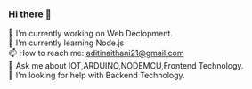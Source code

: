 ### Hi there 👋
🔭 I’m currently working on Web Declopment. <br>
🌱 I’m currently learning Node.js <br>
📫 How to reach me: aditinaithani21@gmail.com <br>
💬 Ask me about IOT,ARDUINO,NODEMCU,Frontend Technology.<br>
🤔 I’m looking for help with Backend Technology.<br>

<!--
**aditi-n21/aditi-n21** is a ✨ _special_ ✨ repository because its `README.md` (this file) appears on your GitHub profile.

Here are some ideas to get you started:

- 🔭 I’m currently working on Web Declopment...
- 🌱 I’m currently learning Node.js...
- 👯 I’m looking to collaborate on ...
- 🤔 I’m looking for help with ...
- 💬 Ask me about ...
- 📫 How to reach me:...
- 😄 Pronouns: ...
- ⚡ Fun fact: ...
-->
